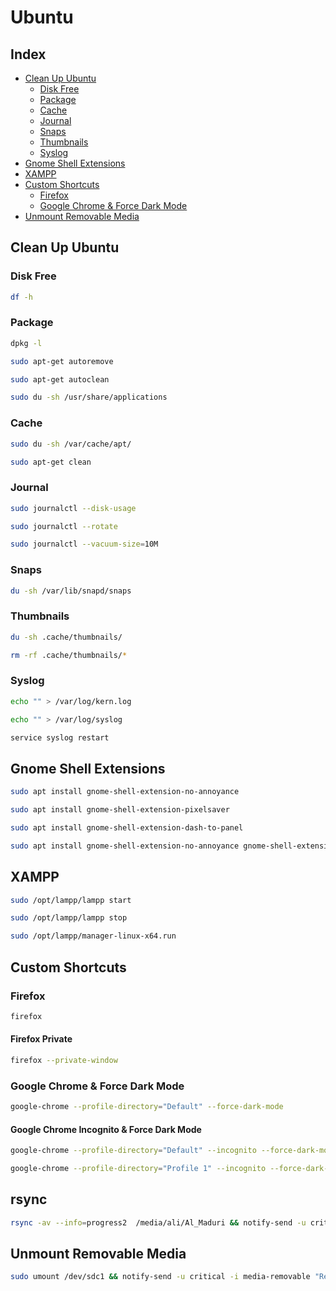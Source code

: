 # Ubuntu

## Index
* [Clean Up Ubuntu](https://github.com/almaduri/ubuntu#clean-up-ubuntu)
  * [Disk Free](https://github.com/almaduri/ubuntu#disk-free)
  * [Package](https://github.com/almaduri/ubuntu#package)
  * [Cache](https://github.com/almaduri/ubuntu#cache)
  * [Journal](https://github.com/almaduri/ubuntu#journal)
  * [Snaps](https://github.com/almaduri/ubuntu#snaps)
  * [Thumbnails](https://github.com/almaduri/ubuntu#thumbnails)
  * [Syslog](https://github.com/almaduri/ubuntu#syslog)
* [Gnome Shell Extensions](https://github.com/almaduri/ubuntu#gnome-shell-extensions)
* [XAMPP](https://github.com/almaduri/ubuntu#xampp)
* [Custom Shortcuts](https://github.com/almaduri/ubuntu#custom-shortcuts)
  * [Firefox](https://github.com/almaduri/ubuntu#firefox)
  * [Google Chrome & Force Dark Mode](https://github.com/almaduri/ubuntu#google-chrome)
* [Unmount Removable Media](https://github.com/almaduri/ubuntu#unmount-removable-media)

## Clean Up Ubuntu

### Disk Free

```BASH
df -h
```

### Package

```BASH
dpkg -l
```

```BASH
sudo apt-get autoremove
```

```BASH
sudo apt-get autoclean
```

```BASH
sudo du -sh /usr/share/applications
```

### Cache

```BASH
sudo du -sh /var/cache/apt/
```

```BASH
sudo apt-get clean
```

### Journal

```BASH
sudo journalctl --disk-usage
```

```BASH
sudo journalctl --rotate
```

```BASH
sudo journalctl --vacuum-size=10M
```

### Snaps

```BASH
du -sh /var/lib/snapd/snaps
```

### Thumbnails

```BASH
du -sh .cache/thumbnails/
```

```BASH
rm -rf .cache/thumbnails/*
```

### Syslog

```BASH
echo "" > /var/log/kern.log
```

```BASH
echo "" > /var/log/syslog
```

```BASH
service syslog restart
```

## Gnome Shell Extensions

```BASH
sudo apt install gnome-shell-extension-no-annoyance
```

```BASH
sudo apt install gnome-shell-extension-pixelsaver
```

```BASH
sudo apt install gnome-shell-extension-dash-to-panel
```

```BASH
sudo apt install gnome-shell-extension-no-annoyance gnome-shell-extension-pixelsaver gnome-shell-extension-dash-to-panel
```

## XAMPP

```BASH
sudo /opt/lampp/lampp start
```

```BASH
sudo /opt/lampp/lampp stop
```

```BASH
sudo /opt/lampp/manager-linux-x64.run
```

## Custom Shortcuts

### Firefox

```BASH
firefox
```

#### Firefox Private

```BASH
firefox --private-window
```

### Google Chrome & Force Dark Mode

```BASH
google-chrome --profile-directory="Default" --force-dark-mode
```

#### Google Chrome Incognito & Force Dark Mode

```BASH
google-chrome --profile-directory="Default" --incognito --force-dark-mode
```

```BASH
google-chrome --profile-directory="Profile 1" --incognito --force-dark-mode
```

## rsync

```BASH
rsync -av --info=progress2  /media/ali/Al_Maduri && notify-send -u critical -i media-removable "Removable Media" "Copied Files"
```

## Unmount Removable Media

```BASH
sudo umount /dev/sdc1 && notify-send -u critical -i media-removable "Removable Media" "Successfully Unmounted"
```